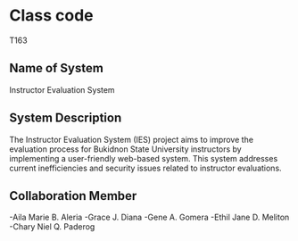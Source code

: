 # Class code
T163

## Name of System
Instructor Evaluation System

## System Description
The Instructor Evaluation System (IES) project aims to improve the evaluation process for Bukidnon State University instructors by implementing a user-friendly web-based system.
This system addresses current inefficiencies and security issues related to instructor evaluations.

## Collaboration Member
-Aila Marie B. Aleria
-Grace J. Diana
-Gene A. Gomera
-Ethil Jane D. Meliton
-Chary Niel Q. Paderog
